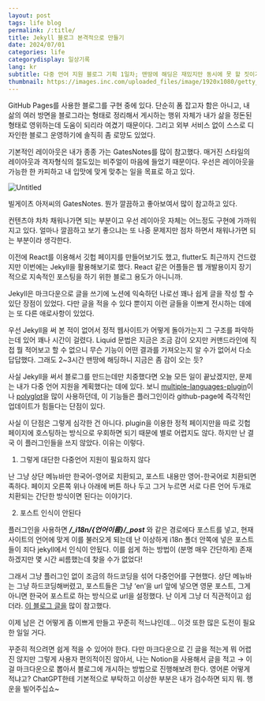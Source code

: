 ```yaml
---
layout: post
tags: life blog
permalink: /:title/
title: Jekyll 블로그 본격적으로 만들기
date: 2024/07/01
categories: life
categorydisplay: 일상기록
lang: kr
subtitle: 다중 언어 지원 블로그 기획 1일차; 맨땅에 해딩은 재밌지만 동시에 못 할 짓이기도 하다. 대가리에서 피나욧!
thumbnail: https://images.inc.com/uploaded_files/image/1920x1080/getty_481187762_97064797045000_100756.jpg
---
```


GitHub Pages를 사용한 블로그를 구현 중에 있다. 단순히 폼 잡고자 함은 아니고, 내 삶의 여러 방면을 블로그라는 형태로 정리해서 게시하는 행위 자체가 내가 삶을 정돈된 형태로 영위하는데 도움이 되리라 여겼기 때문이다. 그리고 외부 서비스 없이 스스로 디자인한 블로그 운영하기에 솔직히 좀 로망도 있었다.

기본적인 레이아웃은 내가 종종 가는 GatesNotes를 많이 참고했다. 매거진 스타일의 레이아웃과 격자형식의 절도있는 비주얼이 마음에 들었기 때문이다. 우선은 레이아웃을 가능한 한 카피하고 내 입맛에 맞게 맞추는 일을 목표로 하고 있다.

![Untitled](https://file.notion.so/f/f/0401ca2c-0b04-4c4d-9f2f-d423516f4fae/5bd94c06-7cf8-4c65-8593-fd198003d677/Untitled.png?id=3e524a5d-d4d0-4f58-8201-aa1cfc1d351c&table=block&spaceId=0401ca2c-0b04-4c4d-9f2f-d423516f4fae&expirationTimestamp=1719972000000&signature=qGb_ewum4To8CMKVb8J-hSrHnVRbnFlpVlGpR-dKkyc&downloadName=Untitled.png)

빌게이츠 아저씨의 GatesNotes. 뭔가 깔끔하고 좋아보여서 많이 참고하고 있다.

컨텐츠야 차차 채워나가면 되는 부분이고 우선 레이아웃 자체는 어느정도 구현에 가까워지고 있다. 얼마나 깔끔하고 보기 좋으냐는 또 나중 문제지만 점차 하면서 채워나가면 되는 부분이라 생각한다.

이전에 React를 이용해서 깃헙 페이지를 만들어보기도 했고, flutter도 최근까지 건드렸지만 이번에는 Jekyll을 활용해보기로 했다. React 같은 어플들은 웹 개발용이지 장기적으로 지속적인 포스팅을 하기 위한 블로그 용도가 아니니까.

Jekyll은 마크다운으로 글을 쓰기에 노션에 익숙하던 나로선 꽤나 쉽게 글을 작성 할 수 있단 장점이 있었다. 다만 글을 적을 수 있다 뿐이지 이런 글들을 이쁘게 전시하는 데에는 또 다른 애로사항이 있었다.

우선 Jekyll을 써 본 적이 없어서 정적 웹사이트가 어떻게 돌아가는지 그 구조를 파악하는데 있어 꽤나 시간이 걸렸다. Liquid 문법은 지금은 조금 감이 오지만 커맨드라인에 직접 뭘 적어보고 할 수 없으니 무슨 기능이 어떤 결과를 가져오는지 알 수가 없어서 다소 답답했다. 그래도 2~3시간 맨땅에 해딩하니 지금은 좀 감이 오는 듯?

사실 Jekyll을 써서 블로그를 만드는데만 치중했다면 오늘 모든 일이 끝났겠지만, 문제는 내가 다중 언어 지원을 계획했다는 데에 있다. 보니 [multiple-languages-plugin](https://github.com/kurtsson/jekyll-multiple-languages-plugin)이나 [polyglot](https://github.com/untra/polyglot/)을 많이 사용하던데, 이 기능들은 플러그인이라 github-page에 즉각적인 업데이트가 힘들다는 단점이 있다. 

사실 이 단점은 그렇게 심각한 건 아니다. plugin을 이용한 정적 페이지만을 따로 깃헙 페이지에 호스팅하는 방식으로 우회하면 되기 때문에 별로 어렵지도 않다. 하지만 난 결국 이 플러그인들을 쓰지 않았다. 이유는 이렇다.

1. 그렇게 대단한 다중언어 지원이 필요하지 않다

난 그냥 상단 메뉴바만 한국어-영어로 치환되고, 포스트 내용만 영어-한국어로 치환되면 족하다. 페이지 오른쪽 위나 아래에 버튼 하나 두고 그거 누르면 서로 다른 언어 두개로 치환되는 간단한 방식이면 된다는 이야기다.

2. 포스트 인식이 안된다

플러그인을 사용하면 ***/_i18n/{언어이름}/_post*** 와 같은 경로에다 포스트를 넣고, 현재 사이트의 언어에 맞게 이를 불러오게 되는데 난 이상하게 i18n 폴더 안쪽에 넣은 포스트들이 죄다 jekyll에서 인식이 안됬다. 이를 쉽게 하는 방법이 (분명 매우 간단하게) 존재하겠지만 몇 시간 씨름했는데 찾을 수가 없었다!

그래서 그냥 플러그인 없이 조금의 하드코딩을 섞어 다중언어를 구현했다. 상단 메뉴바는 그냥 하드코딩해버렸고, 포스트들은 그냥 ‘en’을 url 앞에 넣으면 영문 포스트, 그게 아니면 한국어 포스트로 하는 방식으로 url을 설정했다. 난 이게 그냥 더 직관적이고 쉽더라. [이 블로그 글을](https://piaflu.tistory.com/136) 많이 참고했다.

이제 남은 건 어떻게 좀 이쁘게 만들고 꾸준히 적느냐인데… 이것 또한 많은 도전이 필요한 일일 거다.

꾸준히 적으려면 쉽게 적을 수 있어야 한다. 다만 마크다운으로 긴 글을 적는게 뭐 어렵진 않지만 그렇게 사용자 편의적이진 않아서, 나는 Notion을 사용해서 글을 적고 → 이걸 마크다운으로 뽑아서 블로그에 개시하는 방법으로 진행해보려 한다. 영어론 어떻게 적냐고? ChatGPT한테 기본적으로 부탁하고 이상한 부분은 내가 검수하면 되지 뭐. 행운을 빌어주십쇼~
